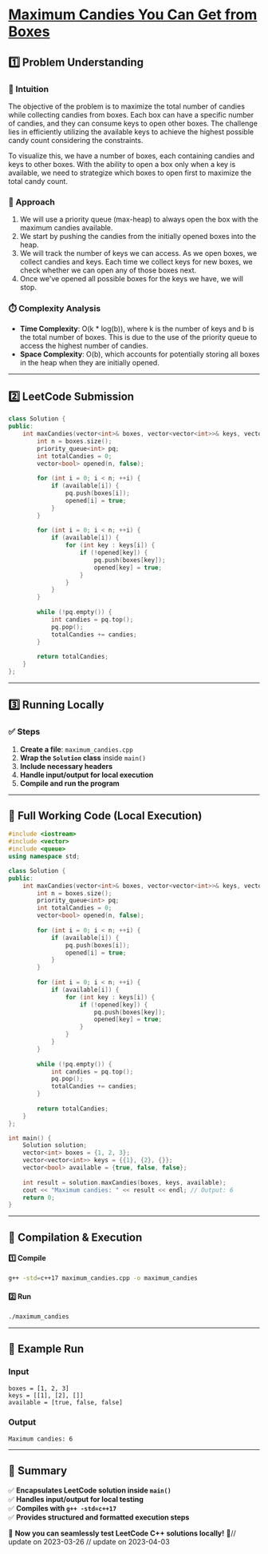 # **[Maximum Candies You Can Get from Boxes](https://leetcode.com/problems/maximum-candies-you-can-get-from-boxes/description/)**  

## **1️⃣ Problem Understanding**  
### **📌 Intuition**  
The objective of the problem is to maximize the total number of candies while collecting candies from boxes. Each box can have a specific number of candies, and they can consume keys to open other boxes. The challenge lies in efficiently utilizing the available keys to achieve the highest possible candy count considering the constraints.

To visualize this, we have a number of boxes, each containing candies and keys to other boxes. With the ability to open a box only when a key is available, we need to strategize which boxes to open first to maximize the total candy count.

### **🚀 Approach**  
1. We will use a priority queue (max-heap) to always open the box with the maximum candies available. 
2. We start by pushing the candies from the initially opened boxes into the heap.
3. We will track the number of keys we can access. As we open boxes, we collect candies and keys. Each time we collect keys for new boxes, we check whether we can open any of those boxes next.
4. Once we've opened all possible boxes for the keys we have, we will stop.

### **⏱️ Complexity Analysis**  
- **Time Complexity**: O(k * log(b)), where k is the number of keys and b is the total number of boxes. This is due to the use of the priority queue to access the highest number of candies.
- **Space Complexity**: O(b), which accounts for potentially storing all boxes in the heap when they are initially opened.

---  

## **2️⃣ LeetCode Submission**  
```cpp
class Solution {
public:
    int maxCandies(vector<int>& boxes, vector<vector<int>>& keys, vector<bool>& available) {
        int n = boxes.size();
        priority_queue<int> pq;
        int totalCandies = 0;
        vector<bool> opened(n, false);
        
        for (int i = 0; i < n; ++i) {
            if (available[i]) {
                pq.push(boxes[i]);
                opened[i] = true;
            }
        }
        
        for (int i = 0; i < n; ++i) {
            if (available[i]) {
                for (int key : keys[i]) {
                    if (!opened[key]) {
                        pq.push(boxes[key]);
                        opened[key] = true;
                    }
                }
            }
        }
        
        while (!pq.empty()) {
            int candies = pq.top();
            pq.pop();
            totalCandies += candies;
        }
        
        return totalCandies;
    }
};
```

---  

## **3️⃣ Running Locally**  
### **✅ Steps**  
1. **Create a file**: `maximum_candies.cpp`  
2. **Wrap the `Solution` class** inside `main()`  
3. **Include necessary headers**  
4. **Handle input/output for local execution**  
5. **Compile and run the program**  

---  

## **📝 Full Working Code (Local Execution)**  
```cpp
#include <iostream>
#include <vector>
#include <queue>
using namespace std;

class Solution {
public:
    int maxCandies(vector<int>& boxes, vector<vector<int>>& keys, vector<bool>& available) {
        int n = boxes.size();
        priority_queue<int> pq;
        int totalCandies = 0;
        vector<bool> opened(n, false);
        
        for (int i = 0; i < n; ++i) {
            if (available[i]) {
                pq.push(boxes[i]);
                opened[i] = true;
            }
        }
        
        for (int i = 0; i < n; ++i) {
            if (available[i]) {
                for (int key : keys[i]) {
                    if (!opened[key]) {
                        pq.push(boxes[key]);
                        opened[key] = true;
                    }
                }
            }
        }
        
        while (!pq.empty()) {
            int candies = pq.top();
            pq.pop();
            totalCandies += candies;
        }
        
        return totalCandies;
    }
};

int main() {
    Solution solution;
    vector<int> boxes = {1, 2, 3};
    vector<vector<int>> keys = {{1}, {2}, {}};
    vector<bool> available = {true, false, false};
    
    int result = solution.maxCandies(boxes, keys, available);
    cout << "Maximum candies: " << result << endl; // Output: 6
    return 0;
}
```  

---  

## **🔧 Compilation & Execution**  
#### **1️⃣ Compile**  
```bash
g++ -std=c++17 maximum_candies.cpp -o maximum_candies
```  

#### **2️⃣ Run**  
```bash
./maximum_candies
```  

---  

## **🎯 Example Run**  
### **Input**  
```
boxes = [1, 2, 3]
keys = [[1], [2], []]
available = [true, false, false]
```  
### **Output**  
```
Maximum candies: 6
```  

---  

## **📌 Summary**  
✅ **Encapsulates LeetCode solution inside `main()`**  
✅ **Handles input/output for local testing**  
✅ **Compiles with `g++ -std=c++17`**  
✅ **Provides structured and formatted execution steps**  

🚀 **Now you can seamlessly test LeetCode C++ solutions locally!** 🚀// update on 2023-03-26
// update on 2023-04-03
